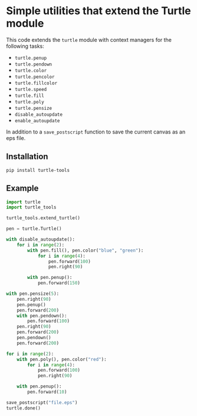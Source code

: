# Simple utilities that extend the Turtle module

This code extends the `turtle` module with context managers for the following tasks:

 * `turtle.penup`
 * `turtle.pendown`
 * `turtle.color`
 * `turtle.pencolor`
 * `turtle.fillcolor`
 * `turtle.speed`
 * `turtle.fill`
 * `turtle.poly`
 * `turtle.pensize`
 * `disable_autoupdate`
 * `enable_autoupdate`

In addition to a `save_postscript` function to save the current canvas as an eps file.

## Installation

```raw
pip install turtle-tools
```

## Example

```python
import turtle
import turtle_tools

turtle_tools.extend_turtle()

pen = turtle.Turtle()

with disable_autoupdate():
    for i in range(2):
        with pen.fill(), pen.color("blue", "green"):
            for i in range(4):
                pen.forward(100)
                pen.right(90)

        with pen.penup():
            pen.forward(150)

with pen.pensize(5):
    pen.right(90)
    pen.penup()
    pen.forward(200)
    with pen.pendown():
        pen.forward(100)
    pen.right(90)
    pen.forward(200)
    pen.pendown()
    pen.forward(200)

for i in range(2):
    with pen.poly(), pen.color("red"):
        for i in range(4):
            pen.forward(100)
            pen.right(90)

    with pen.penup():
        pen.forward(10)

save_postscript("file.eps")
turtle.done()
```
